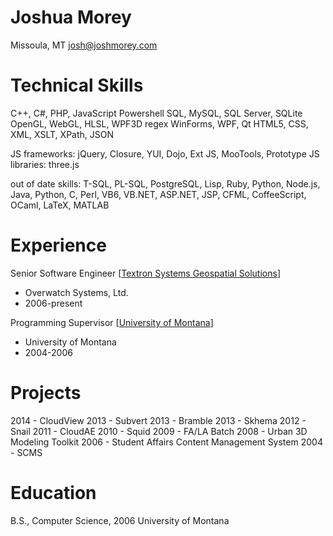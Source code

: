 Joshua Morey
============

Missoula, MT
josh@joshmorey.com


Technical Skills
================

C++, C#, PHP, JavaScript
Powershell
SQL, MySQL, SQL Server, SQLite
OpenGL, WebGL, HLSL, WPF3D
regex
WinForms, WPF, Qt
HTML5, CSS, XML, XSLT, XPath, JSON

JS frameworks: jQuery, Closure, YUI, Dojo, Ext JS, MooTools, Prototype
JS libraries: three.js

out of date skills: T-SQL, PL-SQL, PostgreSQL, Lisp, Ruby, Python, Node.js, Java, Python, C, Perl, VB6, VB.NET, ASP.NET, JSP, CFML, CoffeeScript, OCaml, LaTeX, MATLAB


Experience
==========

Senior Software Engineer [[Textron Systems Geospatial Solutions][overwatch]]
* Overwatch Systems, Ltd.
* 2006-present

Programming Supervisor [[University of Montana][umt]]
* University of Montana
* 2004-2006


Projects
========

2014 - CloudView
2013 - Subvert
2013 - Bramble
2013 - Skhema
2012 - Snail
2011 - CloudAE
2010 - Squid
2009 - FA/LA Batch
2008 - Urban 3D Modeling Toolkit
2006 - Student Affairs Content Management System
2004 - SCMS



Education
=========

B.S., Computer Science, 2006 University of Montana



[edgewise]: http://www.clearedge3d.com/
[overwatch]: http://www.textronsystems.com/businesses/geospatial-solutions
[umt]: http://www.umt.edu